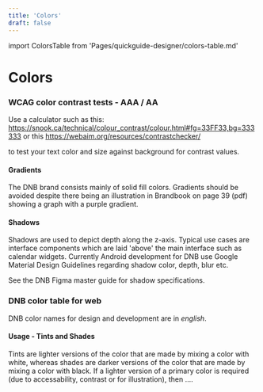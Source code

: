 ```yaml
---
title: 'Colors'
draft: false
---
```


import ColorsTable from 'Pages/quickguide-designer/colors-table.md'

# Colors

<!--
   Color library files:

| File   | Contents | Location | Owner/Contact     |
| ------ | -------- | -------- | ----------------- |
| Figma  | Contents | Location | Anotherguy Inoslo |
| Sketch | Contents | Location | Anotherguy Inoslo |
| Framer | Contents | Location | Anotherguy Inoslo |
| Adobe  | Contents | Location | Anotherguy Inoslo |

Go to: https://github.com/andrewfiorillo/sketch-palettes
Get the plugin for Sketch. This is for sharing the master DNB color palette

-->

### WCAG color contrast tests - AAA / AA

Use a calculator such as this:
https://snook.ca/technical/colour_contrast/colour.html#fg=33FF33,bg=333333
or this
https://webaim.org/resources/contrastchecker/

to test your text color and size against background for contrast values.

<h4>
Gradients
</h4>

The DNB brand consists mainly of solid fill colors. Gradients should be avoided despite there being an illustration in Brandbook on page 39 (pdf) showing a graph with a purple gradient.

#### Shadows

Shadows are used to depict depth along the z-axis. Typical use cases are interface components which are laid 'above' the main interface such as calendar widgets.
Currently Android development for DNB use Google Material Design Guidelines regarding shadow color, depth, blur etc.

See the DNB Figma master guide for shadow specifications.

### DNB color table for **web**

DNB color names for design and development are in _english_.

#### Usage - Tints and Shades

Tints are lighter versions of the color that are made by mixing a color with white, whereas shades are darker versions of the color that are made by mixing a color with black.
If a lighter version of a primary color is required (due to accessability, contrast or for illustration), then ....

<ColorsTable />

